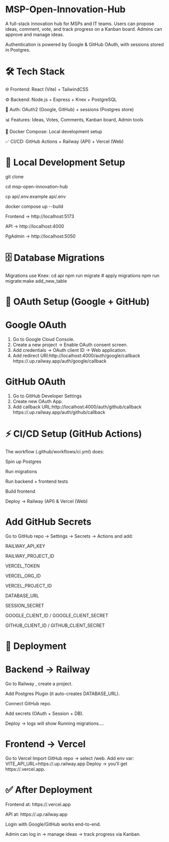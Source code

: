 # MSP-Open-Innovation-Hub

A full-stack innovation hub for MSPs and IT teams.
Users can propose ideas, comment, vote, and track progress on a Kanban board.
Admins can approve and manage ideas.

Authentication is powered by Google & GitHub OAuth, with sessions stored in Postgres.

# 🛠 Tech Stack

🌐 Frontend: React (Vite) + TailwindCSS

⚙️ Backend: Node.js + Express + Knex + PostgreSQL

🔑 Auth: OAuth2 (Google, GitHub) + sessions (Postgres store)

📊 Features: Ideas, Votes, Comments, Kanban board, Admin tools

🐳 Docker Compose: Local development setup

✅ CI/CD: GitHub Actions + Railway (API) + Vercel (Web)


# 🔧 Local Development Setup

git clone <repo-url>

cd msp-open-innovation-hub

cp api/.env.example api/.env

docker compose up --build

Frontend → http://localhost:5173

API → http://localhost:4000

PgAdmin → http://localhost:5050

# 🗄 Database Migrations

Migrations use Knex:
cd api
npm run migrate      # apply migrations
npm run migrate:make add_new_table

# 🔑 OAuth Setup (Google + GitHub)

  # Google OAuth
  1. Go to Google Cloud Console.
  2. Create a new project → Enable OAuth consent screen.
  3. Add credentials → OAuth client ID → Web application.
  4. Add redirect URI:http://localhost:4000/auth/google/callback
     https://<railway-app>.up.railway.app/auth/google/callback

  # GitHub OAuth
  1. Go to GitHub Developer Settings
  2. Create new OAuth App.
  3. Add callback URL:http://localhost:4000/auth/github/callback
https://<railway-app>.up.railway.app/auth/github/callback

# ⚡ CI/CD Setup (GitHub Actions)

The workflow (.github/workflows/ci.yml) does:

Spin up Postgres

Run migrations

Run backend + frontend tests

Build frontend

Deploy → Railway (API) & Vercel (Web)

# Add GitHub Secrets

Go to GitHub repo → Settings → Secrets → Actions and add:

RAILWAY_API_KEY

RAILWAY_PROJECT_ID

VERCEL_TOKEN

VERCEL_ORG_ID

VERCEL_PROJECT_ID

DATABASE_URL

SESSION_SECRET

GOOGLE_CLIENT_ID / GOOGLE_CLIENT_SECRET

GITHUB_CLIENT_ID / GITHUB_CLIENT_SECRET


# 🚀 Deployment
 # Backend → Railway

Go to Railway
, create a project.

Add Postgres Plugin (it auto-creates DATABASE_URL).

Connect GitHub repo.

Add secrets (OAuth + Session + DB).

Deploy → logs will show Running migrations....


# Frontend → Vercel

Go to Vercel
Import GitHub repo → select /web.
Add env var: VITE_API_URL=https://<railway-app>.up.railway.app
Deploy → you’ll get https://<your-app>.vercel.app.

# ✅ After Deployment

Frontend at: https://<your-app>.vercel.app

API at: https://<railway-app>.up.railway.app

Login with Google/GitHub works end-to-end.

Admin can log in → manage ideas → track progress via Kanban.



